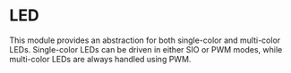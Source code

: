 # LED

This module provides an abstraction for both single-color and multi-color LEDs.
Single-color LEDs can be driven in either SIO or PWM modes, while multi-color
LEDs are always handled using PWM.